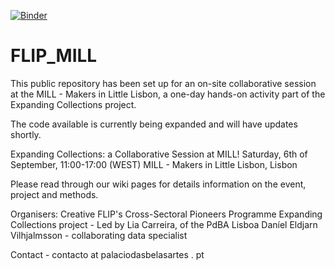 [![Binder](https://mybinder.org/badge_logo.svg)](https://mybinder.org/v2/gh/pdbalisboa/FLIP_MILL/HEAD?urlpath=%2Fdoc%2Ftree%2Feuropeana_analysis.ipynb)

# FLIP_MILL

This public repository has been set up for an on-site collaborative session at the MILL - Makers in Little Lisbon, a one-day hands-on activity part of the Expanding Collections project.

The code available is currently being expanded and will have updates shortly.  

Expanding Collections: a Collaborative Session at MILL!
Saturday, 6th of September, 11:00-17:00 (WEST)
MILL - Makers in Little Lisbon, Lisbon

Please read through our wiki pages for details information on the event, project and methods. 

Organisers:
Creative FLIP's Cross-Sectoral Pioneers Programme
Expanding Collections project - Led by Lia Carreira, of the PdBA Lisboa
Daníel Eldjarn Vilhjalmsson - collaborating data specialist 

Contact - contacto at palaciodasbelasartes . pt 




